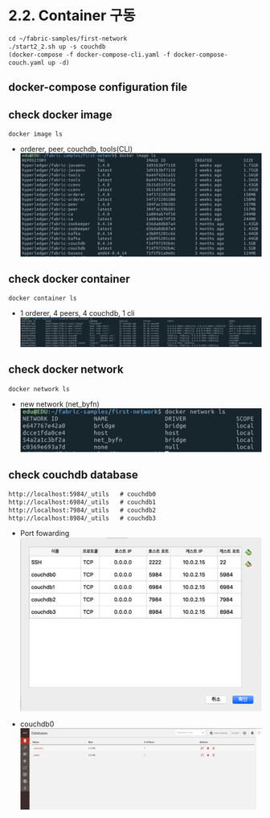 # 2.2. Container 구동
```
cd ~/fabric-samples/first-network
./start2_2.sh up -s couchdb
(docker-compose -f docker-compose-cli.yaml -f docker-compose-couch.yaml up -d)
```

## docker-compose configuration file 

## check docker image
```
docker image ls
```
* orderer, peer, couchdb, tools(CLI)
![](https://github.com/skblockedu/edu19/blob/master/images/Session2_2_1.png)

## check docker container
```
docker container ls
```
* 1 orderer, 4 peers, 4 couchdb, 1 cli
![](https://github.com/skblockedu/edu19/blob/master/images/Session2_2_2.png)

## check docker network
```
docker network ls
```
* new network (net_byfn)
![](https://github.com/skblockedu/edu19/blob/master/images/Session2_2_3.png)

## check couchdb database
```
http://localhost:5984/_utils   # couchdb0
http://localhost:6984/_utils   # couchdb1
http://localhost:7984/_utils   # couchdb2
http://localhost:8984/_utils   # couchdb3
```
* Port fowarding
![](https://github.com/skblockedu/edu19/blob/master/images/Session2_2_4.png)

* couchdb0
![](https://github.com/skblockedu/edu19/blob/master/images/Session2_2_5.png)
